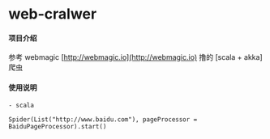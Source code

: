 # web-cralwer

#### 项目介绍
参考 webmagic [http://webmagic.io](http://webmagic.io) 撸的 [scala + akka] 爬虫

#### 使用说明
    - scala

    Spider(List("http://www.baidu.com"), pageProcessor = BaiduPageProcessor).start()



